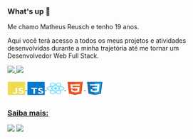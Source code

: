 ### What's up 👋

<p>Me chamo Matheus Reusch e tenho 19 anos.</p>
<p>Aqui você terá acesso a todos os meus projetos e atividades </br>
desenvolvidas durante a minha trajetória até me tornar um </br>
Desenvolvedor Web Full Stack.</p>

<div>
  <a href="https://github.com/MatheusReusch">
  <img height="180em" src="https://github-readme-stats.vercel.app/api/top-langs/?username=MatheusReusch&layout=compact&langs_count=7&theme=dracula"/>
  <img height="180em" src="https://github-readme-stats.vercel.app/api?username=MatheusReusch&show_icons=true&theme=dracula&include_all_commits=true&count_private=true"/>

</div>
<div style="display: inline_block"><br>
  <img align="center" alt="MatheusReusch-Js" height="30" width="40" src="https://raw.githubusercontent.com/devicons/devicon/master/icons/javascript/javascript-plain.svg">
  <img align="center" alt="MatheusReusch-Ts" height="30" width="40" src="https://raw.githubusercontent.com/devicons/devicon/master/icons/typescript/typescript-plain.svg">
  <img align="center" alt="MatheusReusch-React" height="30" width="40" src="https://raw.githubusercontent.com/devicons/devicon/master/icons/react/react-original.svg">
  <img align="center" alt="MatheusReusch-HTML" height="30" width="40" src="https://raw.githubusercontent.com/devicons/devicon/master/icons/html5/html5-original.svg">
  <img align="center" alt="MatheusReusch-CSS" height="30" width="40" src="https://raw.githubusercontent.com/devicons/devicon/master/icons/css3/css3-original.svg">
 
</div>
  
  ##
 ### Saiba mais:
<div> 
   <a href="https://www.linkedin.com/in/matheus-reusch-0184ab216/" target="_blank"><img src="https://img.shields.io/badge/-LinkedIn-%230077B5?style=for-the-badge&logo=linkedin&logoColor=white" target="_blank"></a> 
  <a href = "matheusreusch1@gmail.com"><img src="https://img.shields.io/badge/-Gmail-%23333?style=for-the-badge&logo=gmail&logoColor=white" target="_blank"></a>
  <br><br>
  <div>
  <!--    ![Snake animation](https://github.com/artifonn/artifonn/blob/output/github-contribution-grid-snake.svg) -->
  
  
  </div>  
</div>
